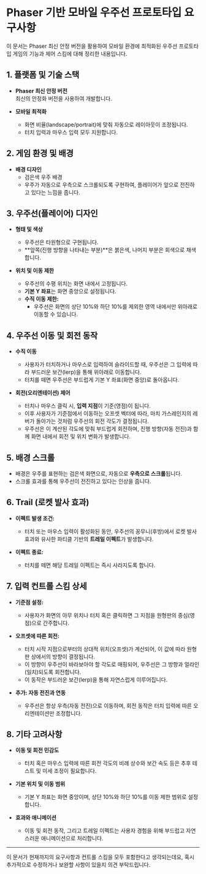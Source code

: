 # Phaser 기반 모바일 우주선 프로토타입 요구사항

이 문서는 Phaser 최신 안정 버전을 활용하여 모바일 환경에 최적화된 우주선 프로토타입 게임의 기능과 제어 스킴에 대해 정리한 내용입니다.

## 1. 플랫폼 및 기술 스택

- **Phaser 최신 안정 버전**  
  최신의 안정화 버전을 사용하여 개발합니다.

- **모바일 최적화**  
  - 화면 비율(landscape/portrait)에 맞춰 자동으로 레이아웃이 조정됩니다.
  - 터치 입력과 마우스 입력 모두 지원합니다.

## 2. 게임 환경 및 배경

- **배경 디자인**  
  - 검은색 우주 배경  
  - 우주가 자동으로 우측으로 스크롤되도록 구현하여, 플레이어가 앞으로 전진하고 있다는 느낌을 줍니다.

## 3. 우주선(플레이어) 디자인

- **형태 및 색상**  
  - 우주선은 타원형으로 구현됩니다.
  - **앞쪽(진행 방향을 나타내는 부분)**은 붉은색, 나머지 부분은 회색으로 채색합니다.

- **위치 및 이동 제한**  
  - 우주선의 수평 위치는 화면 내에서 고정됩니다.
  - **기본 Y 좌표**는 화면 중앙으로 설정됩니다.
  - **수직 이동 제한:**  
    - 우주선은 화면의 상단 10%와 하단 10%를 제외한 영역 내에서만 위아래로 이동할 수 있습니다.

## 4. 우주선 이동 및 회전 동작

- **수직 이동**  
  - 사용자가 터치하거나 마우스로 입력하여 슬라이드할 때, 우주선은 그 입력에 따라 부드러운 보간(lerp)을 통해 위아래로 이동합니다.
  - 터치를 떼면 우주선은 부드럽게 기본 Y 좌표(화면 중앙)로 돌아옵니다.

- **회전(오리엔테이션) 제어**  
  - 터치나 마우스 클릭 시, **입력 지점**이 기준(영점)이 됩니다.
  - 이후 사용자가 기준점에서 이동하는 오프셋 벡터에 따라, 마치 가스레인지의 레버가 돌아가는 것처럼 우주선의 회전 각도가 결정됩니다.
  - 우주선은 이 계산된 각도에 맞춰 부드럽게 회전하며, 진행 방향(자동 전진)과 함께 화면 내에서 회전 및 위치 변화가 발생합니다.

## 5. 배경 스크롤

- 배경은 우주를 표현하는 검은색 화면으로, 자동으로 **우측으로 스크롤**됩니다.
- 스크롤 효과를 통해 우주선이 전진하고 있다는 인상을 줍니다.

## 6. Trail (로켓 발사 효과)

- **이펙트 발생 조건:**  
  - 터치 또는 마우스 입력이 활성화된 동안, 우주선의 꽁무니(후방)에서 로켓 발사 효과와 유사한 파티클 기반의 **트레일 이펙트**가 발생합니다.
  
- **이펙트 종료:**  
  - 터치를 떼면 해당 트레일 이펙트는 즉시 사라지도록 합니다.

## 7. 입력 컨트롤 스킴 상세

- **기준점 설정:**  
  - 사용자가 화면의 아무 위치나 터치 혹은 클릭하면 그 지점을 원형판의 중심(영점)으로 간주합니다.

- **오프셋에 따른 회전:**  
  - 터치 시작 지점으로부터의 상대적 위치(오프셋)가 계산되어, 이 값에 따라 원형판 상에서의 방향이 결정됩니다.
  - 이 방향이 우주선이 바라보아야 할 각도로 매핑되어, 우주선은 그 방향과 얼라인(일치)되도록 회전합니다.
  - 이 동작은 부드러운 보간(lerp)을 통해 자연스럽게 이루어집니다.

- **추가: 자동 전진과 연동**  
  - 우주선은 항상 우측(자동 전진)으로 이동하며, 회전 동작은 터치 입력에 따른 오리엔테이션만 조정합니다.

## 8. 기타 고려사항

- **이동 및 회전 민감도**  
  - 터치 혹은 마우스 입력에 따른 회전 각도의 비례 상수와 보간 속도 등은 추후 테스트 및 미세 조정이 필요합니다.

- **기본 위치 및 이동 범위**  
  - 기본 Y 좌표는 화면 중앙이며, 상단 10%와 하단 10%를 이동 제한 범위로 설정합니다.
  
- **효과와 애니메이션**  
  - 이동 및 회전 동작, 그리고 트레일 이펙트는 사용자 경험을 위해 부드럽고 자연스러운 애니메이션으로 처리합니다.

---

이 문서가 현재까지의 요구사항과 컨트롤 스킴을 모두 포함한다고 생각되는데요, 혹시 추가적으로 수정하거나 보완할 사항이 있을지 의견 부탁드립니다.